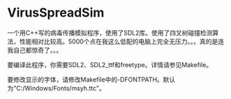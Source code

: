 # VirusSpreadSim
一个用C++写的病毒传播模拟程序，使用了SDL2库。使用了四叉树碰撞检测算法，性能相对比较高。5000个点在我这么低配的电脑上完全无压力。。。真的是连我自己都惊奇了。。。

要编译此程序，你需要SDL2、SDL2_ttf和freetype。详情请参见Makefile。

要修改显示的字体，请修改Makefile中的-DFONTPATH。默认为\"C:/Windows/Fonts/msyh.ttc\"。
